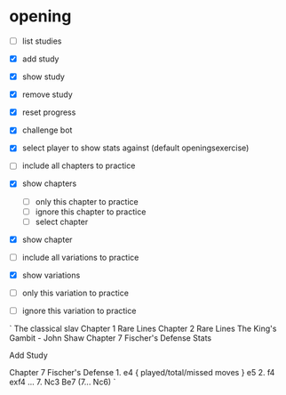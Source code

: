 # opening
- [ ] list studies
- [x] add study
- [x] show study 
- [x] remove study
- [x] reset progress
- [x] challenge bot
- [x] select player to show stats against (default openingsexercise)

- [ ] include all chapters to practice
- [x] show chapters
  - [ ] only this chapter to practice
  - [ ] ignore this chapter to practice
  - [ ] select chapter
- [x] show chapter
- [ ] include all variations to practice
- [x] show variations
- [ ] only this variation to practice
- [ ] ignore this variation to practice

`
The classical slav
  Chapter 1 Rare Lines
  Chapter 2 Rare Lines
The King's Gambit - John Shaw
  Chapter 7 Fischer's Defense
  Stats

Add Study


  Chapter 7 Fischer's Defense
    1. e4 { played/total/missed moves } e5 2. f4 exf4 ... 7. Nc3 Be7 (7... Nc6)
`

